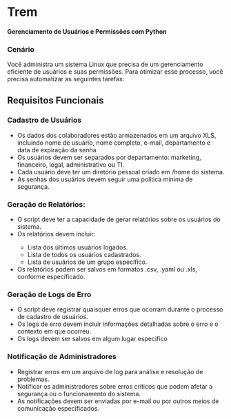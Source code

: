 <h1>Trem</h1>
<h4>Gerenciamento de Usuários e Permissões com Python</h4>

<h3>Cenário</h3>

<p>Você administra um sistema Linux que precisa de um gerenciamento eficiente de usuários e suas permissões. Para otimizar esse processo, você precisa automatizar as seguintes tarefas:</p>

<h2>Requisitos Funcionais</h2>

<h3>Cadastro de Usuários</h3>
<ul>
<li>Os dados dos colaboradores estão armazenados em um arquivo XLS, incluindo nome de usuário, nome completo, e-mail, departamento e data de expiração da senha</li>
<li>Os usuários devem ser separados por departamento: marketing, financeiro, legal, administrativo ou TI.</li>
<li>Cada usuário deve ter um diretório pessoal criado em /home do sistema.</li>
<li>As senhas dos usuários devem seguir uma política mínima de segurança.</li>
</ul>

<h3>Geração de Relatórios:</h3>

<ul>
<li>O script deve ter a capacidade de gerar relatórios sobre os usuários do sistema.</li>
<li>Os relatórios devem incluir:</li>
<ul>
<li>Lista dos últimos usuários logados.</li>
<li>Lista de todos os usuários cadastrados.</li>
<li>Lista de usuários de um grupo específico.</li>
</ul>
<li>Os relatórios podem ser salvos em formatos .csv, .yaml ou .xls, conforme especificado.</li>
</ul>

<h3>Geração de Logs de Erro</h3>

<ul>
<li>O script deve registrar quaisquer erros que ocorram durante o processo de cadastro de usuários.</li>
<li>Os logs de erro devem incluir informações detalhadas sobre o erro e o contexto em que ocorreu.</li>
<li>Os logs devem ser salvos em algum lugar especifico</li>
</ul>

<h3>Notificação de Administradores</h3>
<ul>
<li>Registrar erros em um arquivo de log para análise e resolução de problemas.</li>
<li>Notificar os administradores sobre erros críticos que podem afetar a segurança ou o funcionamento do sistema.</li>
<li>As notificações devem ser enviadas por e-mail ou por outros meios de comunicação especificados.</li>
</ul>
